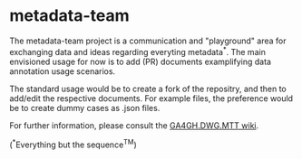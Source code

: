metadata-team
=============

The metadata-team project is a communication and "playground" area for exchanging data and ideas regarding everyting metadata<sup>*</sup>. The main envisioned usage for now is to add (PR) documents examplifying data annotation usage scenarios.

The standard usage would be to create a fork of the repositry, and then to add/edit the respective documents. For example files, the preference would be to create dummy cases as <document>.json files.

For further information, please consult the [GA4GH.DWG.MTT wiki](https://github.com/ga4gh/metadata-team/wiki/Wiki.GA4GH.DWG.MTT).


(<sup>*</sup>Everything but the sequence<sup>TM</sup>)
